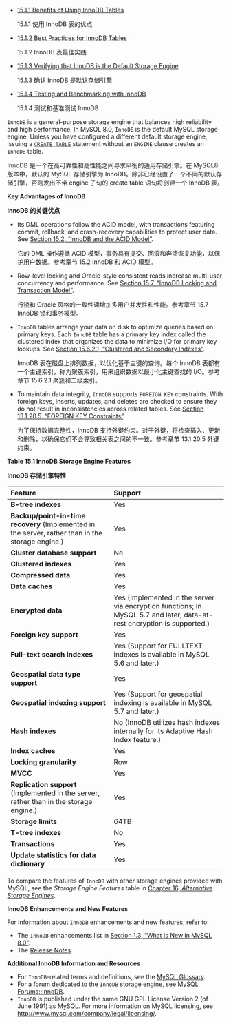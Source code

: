 -   [15.1.1 Benefits of Using InnoDB Tables](https://dev.mysql.com/doc/refman/8.0/en/innodb-benefits.html)

    15.1.1 使用 InnoDB 表的优点

-   [15.1.2 Best Practices for InnoDB Tables](https://dev.mysql.com/doc/refman/8.0/en/innodb-best-practices.html)

    15.1.2 InnoDB 表最佳实践

-   [15.1.3 Verifying that InnoDB is the Default Storage Engine](https://dev.mysql.com/doc/refman/8.0/en/innodb-check-availability.html)

    15.1.3 确认 InnoDB 是默认存储引擎

-   [15.1.4 Testing and Benchmarking with InnoDB](https://dev.mysql.com/doc/refman/8.0/en/innodb-benchmarking.html)

    15.1.4 测试和基准测试 InnoDB 

`InnoDB` is a general-purpose storage engine that balances high reliability and high performance. In MySQL 8.0, `InnoDB` is the default MySQL storage engine. Unless you have configured a different default storage engine, issuing a [`CREATE TABLE`](https://dev.mysql.com/doc/refman/8.0/en/create-table.html) statement without an `ENGINE` clause creates an `InnoDB` table.

InnoDB 是一个在高可靠性和高性能之间寻求平衡的通用存储引擎。在 MySQL8 版本中，默认的 MySQL 存储引擎为 InnoDB。除非已经设置了一个不同的默认存储引擎，否则发出不带 engine 子句的 create table 语句将创建一个 InnoDB 表。

**Key Advantages of InnoDB**

**InnoDB 的关键优点**

-   Its DML operations follow the ACID model, with transactions featuring commit, rollback, and crash-recovery capabilities to protect user data. See [Section 15.2, “InnoDB and the ACID Model”](https://dev.mysql.com/doc/refman/8.0/en/mysql-acid.html).

    它的 DML 操作遵循 ACID 模型，事务具有提交、回滚和奔溃恢复功能，以保护用户数据。参考章节 15.2 InnoDB 和 ACID 模型。

-   Row-level locking and Oracle-style consistent reads increase multi-user concurrency and performance. See [Section 15.7, “InnoDB Locking and Transaction Model”](https://dev.mysql.com/doc/refman/8.0/en/innodb-locking-transaction-model.html).

    行锁和 Oracle 风格的一致性读增加多用户并发性和性能。参考章节 15.7 InnoDB 锁和事务模型。

-   `InnoDB` tables arrange your data on disk to optimize queries based on primary keys. Each `InnoDB` table has a primary key index called the clustered index that organizes the data to minimize I/O for primary key lookups. See [Section 15.6.2.1, “Clustered and Secondary Indexes”](https://dev.mysql.com/doc/refman/8.0/en/innodb-index-types.html).

    InnoDB 表在磁盘上排列数据，以优化基于主键的查询。每个 InnoDB 表都有一个主键索引，称为聚簇索引，用来组织数据以最小化主键查找的 I/O。参考章节 15.6.2.1 聚簇和二级索引。

-   To maintain data integrity, `InnoDB` supports `FOREIGN KEY` constraints. With foreign keys, inserts, updates, and deletes are checked to ensure they do not result in inconsistencies across related tables. See [Section 13.1.20.5, “FOREIGN KEY Constraints”](https://dev.mysql.com/doc/refman/8.0/en/create-table-foreign-keys.html).

    为了保持数据完整性，InnoDB 支持外键约束。对于外键，将检查插入、更新和删除，以确保它们不会导致相关表之间的不一致。参考章节 13.1.20.5 外键约束。

    

**Table 15.1 InnoDB Storage Engine Features**

**InnoDB 存储引擎特性**

| Feature                                                      | Support                                                      |
| :----------------------------------------------------------- | :----------------------------------------------------------- |
| **B-tree indexes**                                           | Yes                                                          |
| **Backup/point-in-time recovery** (Implemented in the server, rather than in the storage engine.) | Yes                                                          |
| **Cluster database support**                                 | No                                                           |
| **Clustered indexes**                                        | Yes                                                          |
| **Compressed data**                                          | Yes                                                          |
| **Data caches**                                              | Yes                                                          |
| **Encrypted data**                                           | Yes (Implemented in the server via encryption functions; In MySQL 5.7 and later, data-at-rest encryption is supported.) |
| **Foreign key support**                                      | Yes                                                          |
| **Full-text search indexes**                                 | Yes (Support for FULLTEXT indexes is available in MySQL 5.6 and later.) |
| **Geospatial data type support**                             | Yes                                                          |
| **Geospatial indexing support**                              | Yes (Support for geospatial indexing is available in MySQL 5.7 and later.) |
| **Hash indexes**                                             | No (InnoDB utilizes hash indexes internally for its Adaptive Hash Index feature.) |
| **Index caches**                                             | Yes                                                          |
| **Locking granularity**                                      | Row                                                          |
| **MVCC**                                                     | Yes                                                          |
| **Replication support** (Implemented in the server, rather than in the storage engine.) | Yes                                                          |
| **Storage limits**                                           | 64TB                                                         |
| **T-tree indexes**                                           | No                                                           |
| **Transactions**                                             | Yes                                                          |
| **Update statistics for data dictionary**                    | Yes                                                          |



To compare the features of `InnoDB` with other storage engines provided with MySQL, see the *Storage Engine Features* table in [Chapter 16, *Alternative Storage Engines*](https://dev.mysql.com/doc/refman/8.0/en/storage-engines.html).



**InnoDB Enhancements and New Features**

For information about `InnoDB` enhancements and new features, refer to:

-   The `InnoDB` enhancements list in [Section 1.3, “What Is New in MySQL 8.0”](https://dev.mysql.com/doc/refman/8.0/en/mysql-nutshell.html).
-   The [Release Notes](https://dev.mysql.com/doc/relnotes/mysql/8.0/en/).

**Additional InnoDB Information and Resources**

-   For `InnoDB`-related terms and definitions, see the [MySQL Glossary](https://dev.mysql.com/doc/refman/8.0/en/glossary.html).
-   For a forum dedicated to the `InnoDB` storage engine, see [MySQL Forums::InnoDB](http://forums.mysql.com/list.php?22).
-   `InnoDB` is published under the same GNU GPL License Version 2 (of June 1991) as MySQL. For more information on MySQL licensing, see http://www.mysql.com/company/legal/licensing/.